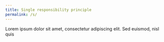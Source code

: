 ```yaml
---
title: Single responsibility principle
permalink: /s/
---
```

Lorem ipsum dolor sit amet, consectetur adipiscing elit. Sed euismod, nisl quis
